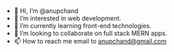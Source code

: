 - 👋 Hi, I’m @anupchand
- 👀 I’m interested in web development.
- 🌱 I’m currently learning front-end technologies.
- 💞️ I’m looking to collaborate on full stack MERN apps.
- 📫 How to reach me email to anupchand@gmail.com

<!---
anupchand/anupchand is a ✨ special ✨ repository because its `README.md` (this file) appears on your GitHub profile.
You can click the Preview link to take a look at your changes.
--->
